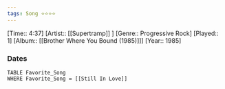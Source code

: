 ```yaml
---
tags: Song ⭐⭐⭐⭐ 
---
```

[Time:: 4:37]
[Artist:: [[Supertramp]] ]
[Genre:: Progressive Rock]
[Played:: 1]
[Album:: [[Brother Where You Bound (1985)]]]
[Year:: 1985]
### Dates
````dataview
TABLE Favorite_Song
WHERE Favorite_Song = [[Still In Love]]
````